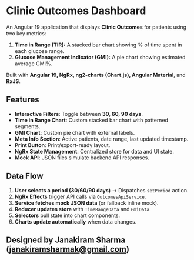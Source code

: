 # Clinic Outcomes Dashboard

An Angular 19 application that displays **Clinic Outcomes** for patients using two key metrics:

1. **Time in Range (TIR):** A stacked bar chart showing % of time spent in each glucose range.
2. **Glucose Management Indicator (GMI):** A pie chart showing estimated average GMI%.

Built with **Angular 19, NgRx, ng2-charts (Chart.js), Angular Material**, and **RxJS**.


##  Features

- **Interactive Filters**: Toggle between **30, 60, 90 days**.
- **Time in Range Chart**: Custom stacked bar chart with patterned segments.
- **GMI Chart**: Custom pie chart with external labels.
- **Meta Info Section**: Active patients, date range, last updated timestamp.
- **Print Button**: Print/export-ready layout.
- **NgRx State Management**: Centralized store for data and UI state.
- **Mock API**: JSON files simulate backend API responses.


## Data Flow

1. **User selects a period (30/60/90 days)** → Dispatches `setPeriod` action.  
2. **NgRx Effects** trigger API calls via `OutcomesApiService`.  
3. **Service fetches mock JSON data** (or fallback inline mock).  
4. **Reducer updates store** with `TimeRangeData` and `GmiData`.  
5. **Selectors** pull state into chart components.  
6. **Charts update automatically** when data changes. 


## Designed by Janakiram Sharma (janakiramsharmak@gmail.com)

